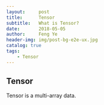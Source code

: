 ```yaml
---
layout:     post
title:      Tensor
subtitle:   What is Tensor?
date:       2018-05-05
author:     Feng Ye
header-img: img/post-bg-e2e-ux.jpg
catalog: true
tags:
    - Tensor
---
```


## Tensor

Tensor is a multi-array data.


